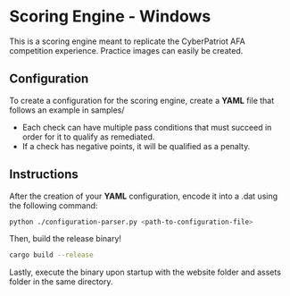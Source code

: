 # Scoring Engine - Windows
This is a scoring engine meant to replicate the CyberPatriot AFA competition experience. Practice images can easily be created.

## Configuration
To create a configuration for the scoring engine, create a **YAML** file that follows an example in samples/
* Each check can have multiple pass conditions that must succeed in order for it to qualify as remediated.
* If a check has negative points, it will be qualified as a penalty.

## Instructions
After the creation of your **YAML** configuration, encode it into a .dat using the following command:
```bash
python ./configuration-parser.py <path-to-configuration-file>
```

Then, build the release binary!
```bash
cargo build --release
```

Lastly, execute the binary upon startup with the website folder and assets folder in the same directory.
